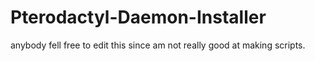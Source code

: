 # Pterodactyl-Daemon-Installer
anybody fell free to edit this since am not really good at making scripts.
